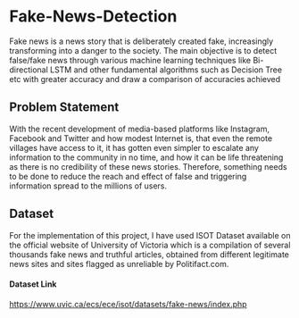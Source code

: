 # Fake-News-Detection
Fake news is a news story that is deliberately created fake, increasingly transforming into a danger to the society. The main objective is to detect false/fake news through various machine learning techniques like Bi-directional LSTM and other fundamental algorithms such as Decision Tree etc with greater accuracy and draw a comparison of accuracies achieved

## Problem Statement
With the recent development of media-based platforms like Instagram, Facebook and Twitter and how modest Internet is, that even the remote villages have access to it, it has gotten even simpler to escalate any information to the community in no time, and how it can be life threatening as there is no credibility of these news stories. Therefore, something needs to be done to reduce the reach and effect of false and triggering information spread to the millions of users.

## Dataset
For the implementation of this project, I have used ISOT Dataset available on the official website of University of Victoria which is a compilation of several thousands fake news and truthful articles, obtained from different legitimate news sites and sites flagged as unreliable by Politifact.com.

#### Dataset Link 
https://www.uvic.ca/ecs/ece/isot/datasets/fake-news/index.php